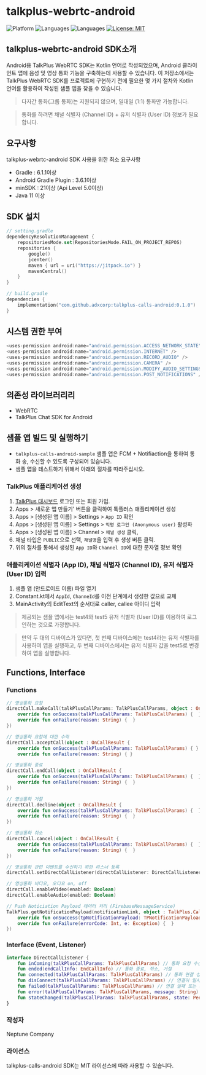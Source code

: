 # talkplus-webrtc-android
![Platform](https://img.shields.io/badge/platform-Android-green.svg)
![Languages](https://img.shields.io/badge/language-Kotlin-violet.svg)
![Languages](https://img.shields.io/badge/language-Kotlin-violet.svg)
[![License: MIT](https://img.shields.io/badge/License-MIT-yellow.svg)](https://github.com/sendbird/quickstart-calls-ios/blob/develop/LICENSE.md)
## talkplus-webrtc-android SDK소개
Android용 TalkPlus WebRTC SDK는 Kotlin 언어로 작성되었으며, Android 클라이언트 앱에 음성 및 영상 통화 기능을 구축하는데 사용할 수 있습니다. 이 저장소에서는 TalkPlus WebRTC SDK를 프로젝트에 구현하기 전에 필요한 몇 가지 절차와 Kotlin 언어를 활용하여 작성된 샘플 앱을 찾을 수 있습니다.

> 다자간 통화(그룹 통화)는 지원되지 않으며, 일대일 (1:1) 통화만 가능합니다.

> 통화를 하려면 채널 식별자 (Channel ID) + 유저 식별자 (User ID) 정보가 필요합니다.

## 요구사항
talkplus-webrtc-android SDK 사용을 위한 최소 요구사항

- Gradle : 6.1.1이상
- Android Gradle Plugin : 3.6.1이상
- minSDK : 21이상 (Api Level 5.0이상)
- Java 11 이상

## SDK 설치
```kotlin
// setting.gradle
dependencyResolutionManagement {
    repositoriesMode.set(RepositoriesMode.FAIL_ON_PROJECT_REPOS)
    repositories {
        google()
        jcenter()
        maven { url = uri("https://jitpack.io") }
        mavenCentral()
    }
}
```
```kotlin
// build.gradle
dependencies {
    implementation("com.github.adxcorp:talkplus-calls-android:0.1.0")
}
```

## 시스템 권한 부여
```kotlin
<uses-permission android:name="android.permission.ACCESS_NETWORK_STATE" />
<uses-permission android:name="android.permission.INTERNET" />
<uses-permission android:name="android.permission.RECORD_AUDIO" />
<uses-permission android:name="android.permission.CAMERA" />
<uses-permission android:name="android.permission.MODIFY_AUDIO_SETTINGS" />
<uses-permission android:name="android.permission.POST_NOTIFICATIONS" /> (optional)
```

## 의존성 라이브러리리
- WebRTC
- TalkPlus Chat SDK for Android

## 샘플 앱 빌드 및 실행하기
- `talkplus-calls-android-sample` 샘플 앱은 FCM + Notifiaction을 통하여 통화 송, 수신할 수 있도록 구성되어 있습니다.
- 샘플 앱을 테스트하기 위해서 아래의 절차를 따라주십시오.

### TalkPlus 애플리케이션 생성
1. [TalkPlus 대시보드](https://www.talkplus.io/dashboard) 로그인 또는 회원 가입.
2. Apps > 새로운 앱 만들기' 버튼을 클릭하여 톡플러스 애플리케이션 생성
3. Apps > [생성된 앱 이름] > Settings > `App ID` 확인
4. Apps > [생성된 앱 이름] > Settings > `익명 로그인 (Anonymous user)` 활성화
5. Apps > [생성된 앱 이름] > Channel > `채널 생성` 클릭,
6. 채널 타입은 `PUBLIC`으로 선택, `채널명`을 입력 후 생성 버튼 클릭.
7. 위의 절차를 통해서 생성된 `App ID`와 `Channel ID`에 대한 문자열 정보 확인

### 애플리케이션 식별자 (App ID), 채널 식별자 (Channel ID), 유저 식별자 (User ID) 입력
1. 샘플 앱 (안드로이드 이름) 파일 열기
2. Constant.kt에서 `AppId`, `ChanneId`를 이전 단계에서 생성한 값으로 교체
3. MainActivity의 EditText의 순서대로 caller, callee 아이디 입력
> 제공되는 샘플 앱에서는 test4와 test5 유저 식별자 (User ID)를 이용하여 로그인하는 것으로 가정합니다.

> 만약 두 대의 디바이스가 있다면, 첫 번째 디바이스에는 test4라는 유저 식별자를 사용하여 앱을 실행하고, 두 번째 디바이스에서는 유저 식별자 값을 test5로 변경하여 앱을 실행합니다.

## Functions, Interface

### Functions
```kotlin
// 영상통화 요청 
directCall.makeCall(talkPlusCallParams: TalkPlusCallParams, object : OnCallResult {
    override fun onSuccess(talkPlusCallParams: TalkPlusCallParams) {  }
    override fun onFailure(reason: String) {  }
})
```

```kotlin
// 영상통화 요청에 대한 수락
directCall.acceptCall(object : OnCallResult {
    override fun onSuccess(talkPlusCallParams: TalkPlusCallParams) { }
    override fun onFailure(reason: String) { }
```

```kotlin
// 영상통화 종료
directCall.endCall(object : OnCallResult {
    override fun onSuccess(talkPlusCallParams: TalkPlusCallParams) {  }
    override fun onFailure(reason: String) {  }
})

// 영상통화 거절
directCall.decline(object : OnCallResult {
    override fun onSuccess(talkPlusCallParams: TalkPlusCallParams) {  }
    override fun onFailure(reason: String) {  }
})

// 영상통화 취소
directCall.cancel(object : OnCallResult {
    override fun onSuccess(talkPlusCallParams: TalkPlusCallParams) {  }
    override fun onFailure(reason: String) {  }
})
```

```kotlin
// 영상통화 관련 이벤트를 수신하기 위한 리스너 등록
directCall.setDirectCallListener(directCallListener: DirectCallListener)
```

```kotlin
// 영상통화 비디오, 오디오 on, off
directCall.enableVideo(enabled: Boolean)
directCall.enableAudio(enabled: Boolean)
```

```kotlin
// Push Noticiation Payload 데이터 처리 (FirebaseMessageService)
TalkPlus.getNotificationPayload(notificationLink, object : TalkPlus.CallbackListener<TPNotificationPayload> {
    override fun onSuccess(tpNotificationPayload: TPNotificationPayload) {  }
    override fun onFailure(errorCode: Int, e: Exception) {  }
})
```

### Interface (Event, Listener)
```kotlin
interface DirectCallListener {
    fun inComing(talkPlusCallParams: TalkPlusCallParams) // 통화 요청 수신
    fun ended(endCallInfo: EndCallInfo) // 통화 종료, 취소, 거절
    fun connected(talkPlusCallParams: TalkPlusCallParams) // 통화 연결 성공
    fun disConnect(talkPlusCallParams: TalkPlusCallParams) // 연결이 일시적으로 끊긴 경우
    fun failed(talkPlusCallParams: TalkPlusCallParams) // 연결 실패 또는 재연결 불가
    fun error(talkPlusCallParams: TalkPlusCallParams, message: String) // 통화 연결 에러 발생
    fun stateChanged(talkPlusCallParams: TalkPlusCallParams, state: PeerConnection.IceConnectionState) // 통화 연결 상태 확인
}
```

### 작성자
Neptune Company

### 라이선스
talkplus-calls-android SDK는 MIT 라이선스에 따라 사용할 수 있습니다.
